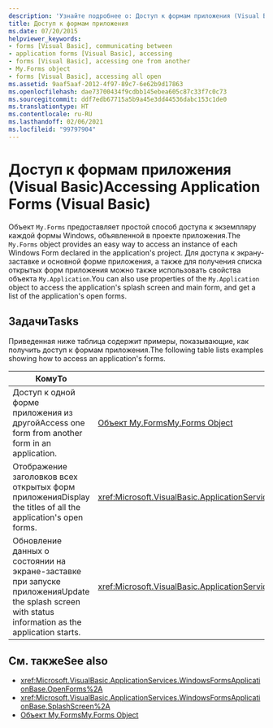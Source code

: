 ```yaml
---
description: 'Узнайте подробнее о: Доступ к формам приложения (Visual Basic)'
title: Доступ к формам приложения
ms.date: 07/20/2015
helpviewer_keywords:
- forms [Visual Basic], communicating between
- application forms [Visual Basic], accessing
- forms [Visual Basic], accessing one from another
- My.Forms object
- forms [Visual Basic], accessing all open
ms.assetid: 9aaf5aaf-2012-4f97-89c7-6e62b9d17863
ms.openlocfilehash: dae73700434f9cdbb145ebea605c87c33f7c0c73
ms.sourcegitcommit: ddf7edb67715a5b9a45e3dd44536dabc153c1de0
ms.translationtype: HT
ms.contentlocale: ru-RU
ms.lasthandoff: 02/06/2021
ms.locfileid: "99797904"
---
```

# <a name="accessing-application-forms-visual-basic"></a><span data-ttu-id="3b8ce-103">Доступ к формам приложения (Visual Basic)</span><span class="sxs-lookup"><span data-stu-id="3b8ce-103">Accessing Application Forms (Visual Basic)</span></span>

<span data-ttu-id="3b8ce-104">Объект `My.Forms` предоставляет простой способ доступа к экземпляру каждой формы Windows, объявленной в проекте приложения.</span><span class="sxs-lookup"><span data-stu-id="3b8ce-104">The `My.Forms` object provides an easy way to access an instance of each Windows Form declared in the application's project.</span></span> <span data-ttu-id="3b8ce-105">Для доступа к экрану-заставке и основной форме приложения, а также для получения списка открытых форм приложения можно также использовать свойства объекта `My.Application`.</span><span class="sxs-lookup"><span data-stu-id="3b8ce-105">You can also use properties of the `My.Application` object to access the application's splash screen and main form, and get a list of the application's open forms.</span></span>  
  
## <a name="tasks"></a><span data-ttu-id="3b8ce-106">Задачи</span><span class="sxs-lookup"><span data-stu-id="3b8ce-106">Tasks</span></span>  

 <span data-ttu-id="3b8ce-107">Приведенная ниже таблица содержит примеры, показывающие, как получить доступ к формам приложения.</span><span class="sxs-lookup"><span data-stu-id="3b8ce-107">The following table lists examples showing how to access an application's forms.</span></span>  
  
|<span data-ttu-id="3b8ce-108">Кому</span><span class="sxs-lookup"><span data-stu-id="3b8ce-108">To</span></span>|<span data-ttu-id="3b8ce-109">См.</span><span class="sxs-lookup"><span data-stu-id="3b8ce-109">See</span></span>|  
|---|---|  
|<span data-ttu-id="3b8ce-110">Доступ к одной форме приложения из другой</span><span class="sxs-lookup"><span data-stu-id="3b8ce-110">Access one form from another form in an application.</span></span>|[<span data-ttu-id="3b8ce-111">Объект My.Forms</span><span class="sxs-lookup"><span data-stu-id="3b8ce-111">My.Forms Object</span></span>](../../language-reference/objects/my-forms-object.md)|  
|<span data-ttu-id="3b8ce-112">Отображение заголовков всех открытых форм приложения</span><span class="sxs-lookup"><span data-stu-id="3b8ce-112">Display the titles of all the application's open forms.</span></span>|<xref:Microsoft.VisualBasic.ApplicationServices.WindowsFormsApplicationBase.OpenForms%2A>|  
|<span data-ttu-id="3b8ce-113">Обновление данных о состоянии на экране-заставке при запуске приложения</span><span class="sxs-lookup"><span data-stu-id="3b8ce-113">Update the splash screen with status information as the application starts.</span></span>|<xref:Microsoft.VisualBasic.ApplicationServices.WindowsFormsApplicationBase.SplashScreen%2A>|  
  
## <a name="see-also"></a><span data-ttu-id="3b8ce-114">См. также</span><span class="sxs-lookup"><span data-stu-id="3b8ce-114">See also</span></span>

- <xref:Microsoft.VisualBasic.ApplicationServices.WindowsFormsApplicationBase.OpenForms%2A>
- <xref:Microsoft.VisualBasic.ApplicationServices.WindowsFormsApplicationBase.SplashScreen%2A>
- [<span data-ttu-id="3b8ce-115">Объект My.Forms</span><span class="sxs-lookup"><span data-stu-id="3b8ce-115">My.Forms Object</span></span>](../../language-reference/objects/my-forms-object.md)

